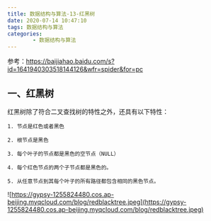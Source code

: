 ```yaml
---
title: 数据结构与算法-13-红黑树
date: 2020-07-14 10:47:10
tags: 数据结构与算法
categories:
        - 数据结构与算法
---
```

参考：https://baijiahao.baidu.com/s?id=1641940303518144126&wfr=spider&for=pc

## 一、红黑树
红黑树除了符合二叉查找树的特性之外，还具有以下特性：

    1. 节点是红色或者黑色

    2. 根节点是黑色

    3. 每个叶子的节点都是黑色的空节点（NULL）

    4. 每个红色节点的两个子节点都是黑色的。

    5. 从任意节点到其每个叶子的所有路径都包含相同的黑色节点。

![https://gypsy-1255824480.cos.ap-beijing.myqcloud.com/blog/redblacktree.jpeg](https://gypsy-1255824480.cos.ap-beijing.myqcloud.com/blog/redblacktree.jpeg)